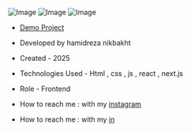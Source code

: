 ![Image](https://github.com/user-attachments/assets/41d5f85e-2514-4c01-af3e-f236b95f395b)
![Image](https://github.com/user-attachments/assets/e2c6e16e-1097-44f7-9144-989e509c5b83)
![Image](https://github.com/user-attachments/assets/a7b56088-4e76-4d13-9cca-8cadbb3e2ca4)
- [Demo Project](https://parallax2-qttv.vercel.app/)
- Developed by hamidreza nikbakht

- Created - 2025

- Technologies Used - Html , css , js , react , next.js

- Role - Frontend

- How to reach me : with my [instagram](https://www.instagram.com/hamidrezanikbakht?igsh=dTRxeTdudDRpbmc0)
- How to reach me : with my [in](https://www.linkedin.com/in/hamidreza-nikbakht-787164334)
